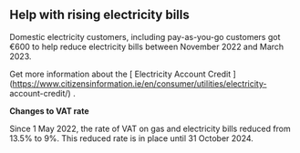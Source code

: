 ##  Help with rising electricity bills

Domestic electricity customers, including pay-as-you-go customers got €600 to
help reduce electricity bills between November 2022 and March 2023.

Get more information about the [ Electricity Account Credit
](https://www.citizensinformation.ie/en/consumer/utilities/electricity-
account-credit/) .

**Changes to VAT rate**

Since 1 May 2022, the rate of VAT on gas and electricity bills reduced from
13.5% to 9%. This reduced rate is in place until 31 October 2024.
